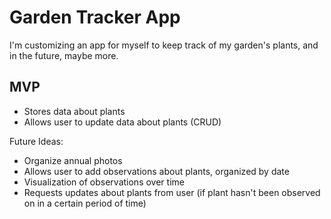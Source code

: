 # Garden Tracker App
I'm customizing an app for myself to keep track of my garden's plants, and in the future, maybe more.

## MVP
* Stores data about plants
* Allows user to update data about plants (CRUD)

Future Ideas:
* Organize annual photos
* Allows user to add observations about plants, organized by date
* Visualization of observations over time
* Requests updates about plants from user (if plant hasn't been observed on in a certain period of time)

